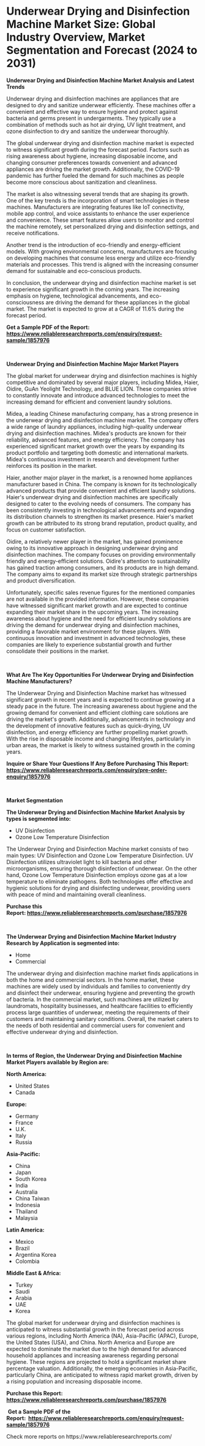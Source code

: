 <p><h1>Underwear Drying and Disinfection Machine Market Size: Global Industry Overview, Market Segmentation and Forecast (2024 to 2031)</h1></p><p><strong>Underwear Drying and Disinfection Machine Market Analysis and Latest Trends</strong></p>
<p><p>Underwear drying and disinfection machines are appliances that are designed to dry and sanitize underwear efficiently. These machines offer a convenient and effective way to ensure hygiene and protect against bacteria and germs present in undergarments. They typically use a combination of methods such as hot air drying, UV light treatment, and ozone disinfection to dry and sanitize the underwear thoroughly.</p><p>The global underwear drying and disinfection machine market is expected to witness significant growth during the forecast period. Factors such as rising awareness about hygiene, increasing disposable income, and changing consumer preferences towards convenient and advanced appliances are driving the market growth. Additionally, the COVID-19 pandemic has further fueled the demand for such machines as people become more conscious about sanitization and cleanliness.</p><p>The market is also witnessing several trends that are shaping its growth. One of the key trends is the incorporation of smart technologies in these machines. Manufacturers are integrating features like IoT connectivity, mobile app control, and voice assistants to enhance the user experience and convenience. These smart features allow users to monitor and control the machine remotely, set personalized drying and disinfection settings, and receive notifications.</p><p>Another trend is the introduction of eco-friendly and energy-efficient models. With growing environmental concerns, manufacturers are focusing on developing machines that consume less energy and utilize eco-friendly materials and processes. This trend is aligned with the increasing consumer demand for sustainable and eco-conscious products.</p><p>In conclusion, the underwear drying and disinfection machine market is set to experience significant growth in the coming years. The increasing emphasis on hygiene, technological advancements, and eco-consciousness are driving the demand for these appliances in the global market. The market is expected to grow at a CAGR of 11.6% during the forecast period.</p></p>
<p><strong>Get a Sample PDF of the Report:&nbsp; <a href="https://www.reliableresearchreports.com/enquiry/request-sample/1857976">https://www.reliableresearchreports.com/enquiry/request-sample/1857976</a></strong></p>
<p>&nbsp;</p>
<p><strong>Underwear Drying and Disinfection Machine Major Market Players</strong></p>
<p><p>The global market for underwear drying and disinfection machines is highly competitive and dominated by several major players, including Midea, Haier, Oidire, GuAn Yeolight Technology, and BLUE LION. These companies strive to constantly innovate and introduce advanced technologies to meet the increasing demand for efficient and convenient laundry solutions.</p><p>Midea, a leading Chinese manufacturing company, has a strong presence in the underwear drying and disinfection machine market. The company offers a wide range of laundry appliances, including high-quality underwear drying and disinfection machines. Midea's products are known for their reliability, advanced features, and energy efficiency. The company has experienced significant market growth over the years by expanding its product portfolio and targeting both domestic and international markets. Midea's continuous investment in research and development further reinforces its position in the market.</p><p>Haier, another major player in the market, is a renowned home appliances manufacturer based in China. The company is known for its technologically advanced products that provide convenient and efficient laundry solutions. Haier's underwear drying and disinfection machines are specifically designed to cater to the evolving needs of consumers. The company has been consistently investing in technological advancements and expanding its distribution channels to strengthen its market presence. Haier's market growth can be attributed to its strong brand reputation, product quality, and focus on customer satisfaction.</p><p>Oidire, a relatively newer player in the market, has gained prominence owing to its innovative approach in designing underwear drying and disinfection machines. The company focuses on providing environmentally friendly and energy-efficient solutions. Oidire's attention to sustainability has gained traction among consumers, and its products are in high demand. The company aims to expand its market size through strategic partnerships and product diversification.</p><p>Unfortunately, specific sales revenue figures for the mentioned companies are not available in the provided information. However, these companies have witnessed significant market growth and are expected to continue expanding their market share in the upcoming years. The increasing awareness about hygiene and the need for efficient laundry solutions are driving the demand for underwear drying and disinfection machines, providing a favorable market environment for these players. With continuous innovation and investment in advanced technologies, these companies are likely to experience substantial growth and further consolidate their positions in the market.</p></p>
<p>&nbsp;</p>
<p><strong>What Are The Key Opportunities For Underwear Drying and Disinfection Machine Manufacturers?</strong></p>
<p><p>The Underwear Drying and Disinfection Machine market has witnessed significant growth in recent years and is expected to continue growing at a steady pace in the future. The increasing awareness about hygiene and the growing demand for convenient and efficient clothing care solutions are driving the market's growth. Additionally, advancements in technology and the development of innovative features such as quick-drying, UV disinfection, and energy efficiency are further propelling market growth. With the rise in disposable income and changing lifestyles, particularly in urban areas, the market is likely to witness sustained growth in the coming years.</p></p>
<p><strong>Inquire or Share Your Questions If Any Before Purchasing This Report: <a href="https://www.reliableresearchreports.com/enquiry/pre-order-enquiry/1857976">https://www.reliableresearchreports.com/enquiry/pre-order-enquiry/1857976</a></strong></p>
<p>&nbsp;</p>
<p><strong>Market Segmentation</strong></p>
<p><strong>The Underwear Drying and Disinfection Machine Market Analysis by types is segmented into:</strong></p>
<p><ul><li>UV Disinfection</li><li>Ozone Low Temperature Disinfection</li></ul></p>
<p><p>The Underwear Drying and Disinfection Machine market consists of two main types: UV Disinfection and Ozone Low Temperature Disinfection. UV Disinfection utilizes ultraviolet light to kill bacteria and other microorganisms, ensuring thorough disinfection of underwear. On the other hand, Ozone Low Temperature Disinfection employs ozone gas at a low temperature to eliminate pathogens. Both technologies offer effective and hygienic solutions for drying and disinfecting underwear, providing users with peace of mind and maintaining overall cleanliness.</p></p>
<p><strong>Purchase this Report:&nbsp;<a href="https://www.reliableresearchreports.com/purchase/1857976">https://www.reliableresearchreports.com/purchase/1857976</a></strong></p>
<p>&nbsp;</p>
<p><strong>The Underwear Drying and Disinfection Machine Market Industry Research by Application is segmented into:</strong></p>
<p><ul><li>Home</li><li>Commercial</li></ul></p>
<p><p>The underwear drying and disinfection machine market finds applications in both the home and commercial sectors. In the home market, these machines are widely used by individuals and families to conveniently dry and disinfect their underwear, ensuring hygiene and preventing the growth of bacteria. In the commercial market, such machines are utilized by laundromats, hospitality businesses, and healthcare facilities to efficiently process large quantities of underwear, meeting the requirements of their customers and maintaining sanitary conditions. Overall, the market caters to the needs of both residential and commercial users for convenient and effective underwear drying and disinfection.</p></p>
<p>&nbsp;</p>
<p><strong>In terms of Region, the Underwear Drying and Disinfection Machine Market Players available by Region are:</strong></p>
<p>
    <p> <strong> North America: </strong>
        <ul>
            <li>United States</li>
            <li>Canada</li>
        </ul>
        </p> 
    <p> <strong> Europe: </strong>
        <ul>
            <li>Germany</li>
            <li>France</li>
            <li>U.K.</li>
            <li>Italy</li>
            <li>Russia</li>
        </ul>
        </p> 
    <p> <strong> Asia-Pacific: </strong>
        <ul>
            <li>China</li>
            <li>Japan</li>
            <li>South Korea</li>
            <li>India</li>
            <li>Australia</li>
            <li>China Taiwan</li>
            <li>Indonesia</li>
            <li>Thailand</li>
            <li>Malaysia</li>
        </ul>
        </p> 
    <p> <strong> Latin America: </strong>
        <ul>
            <li>Mexico</li>
            <li>Brazil</li>
            <li>Argentina Korea</li>
            <li>Colombia</li>
        </ul>
        </p> 
    <p> <strong> Middle East & Africa: </strong>
        <ul>
            <li>Turkey</li>
            <li>Saudi</li>
            <li>Arabia</li>
            <li>UAE</li>
            <li>Korea</li>
        </ul>
    </p>
    </p>
<p><p>The global market for underwear drying and disinfection machines is anticipated to witness substantial growth in the forecast period across various regions, including North America (NA), Asia-Pacific (APAC), Europe, the United States (USA), and China. North America and Europe are expected to dominate the market due to the high demand for advanced household appliances and increasing awareness regarding personal hygiene. These regions are projected to hold a significant market share percentage valuation. Additionally, the emerging economies in Asia-Pacific, particularly China, are anticipated to witness rapid market growth, driven by a rising population and increasing disposable income.</p></p>
<p><strong>Purchase this Report: <a href="https://www.reliableresearchreports.com/purchase/1857976">https://www.reliableresearchreports.com/purchase/1857976</a></strong></p>
<p>&nbsp;<strong>Get a Sample PDF of the Report:&nbsp;&nbsp;<a href="https://www.reliableresearchreports.com/enquiry/request-sample/1857976">https://www.reliableresearchreports.com/enquiry/request-sample/1857976</a></strong></p>
<p><strong></strong></p>
<p>Check more reports on https://www.reliableresearchreports.com/</p>